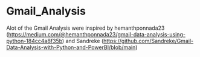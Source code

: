 # Gmail_Analysis

Alot of the Gmail Analysis were inspired by hemanthponnada23 (https://medium.com/@hemanthponnada23/gmail-data-analysis-using-python-184cc4a8f35b) and Sandreke (https://github.com/Sandreke/Gmail-Data-Analysis-with-Python-and-PowerBI/blob/main)
